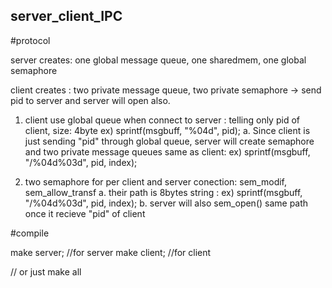 ## server_client_IPC

#protocol

server creates: one global message queue, one sharedmem, one global semaphore

client creates : two private message queue, two private semaphore -> send pid to server and server will open also.

1. client use global queue when connect to server : telling only pid of client, size: 4byte  ex) sprintf(msgbuff, "%04d", pid);
	a. Since client is just sending "pid" through global queue, server will create semaphore 
		and two private message queues same as client: ex) sprintf(msgbuff, "/%04d%03d", pid, index);

2. two semaphore for per client and server conection: sem_modif, sem_allow_transf
	a. their path is 8bytes string : ex) sprintf(msgbuff, "/%04d%03d", pid, index);
	b. server will also sem_open() same path once it recieve "pid" of client



#compile

make server; //for server
make client; //for client

// or just
make all
